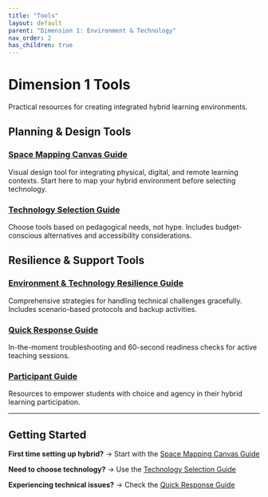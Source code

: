 ```yaml
---
title: "Tools"
layout: default
parent: "Dimension 1: Environment & Technology"
nav_order: 2
has_children: true
---
```


# Dimension 1 Tools

Practical resources for creating integrated hybrid learning environments.

## Planning & Design Tools

### [Space Mapping Canvas Guide](hybrid-learning-space-mapping-canvas-guide-v1.0)
Visual design tool for integrating physical, digital, and remote learning contexts. Start here to map your hybrid environment before selecting technology.

### [Technology Selection Guide](hybrid-learning-technology-selection-guide-v1.0)
Choose tools based on pedagogical needs, not hype. Includes budget-conscious alternatives and accessibility considerations.

## Resilience & Support Tools

### [Environment & Technology Resilience Guide](hybrid-learning-environment-teacher-resilience-guide-v1.0)
Comprehensive strategies for handling technical challenges gracefully. Includes scenario-based protocols and backup activities.

### [Quick Response Guide](hybrid-learning-environment-teacher-quick-response-guide-v1.0)
In-the-moment troubleshooting and 60-second readiness checks for active teaching sessions.

### [Participant Guide](hybrid-learning-environment-participant-guide-v1.0)
Resources to empower students with choice and agency in their hybrid learning participation.

---

## Getting Started

**First time setting up hybrid?** → Start with the [Space Mapping Canvas Guide](hybrid-learning-space-mapping-canvas-guide-v1.0)

**Need to choose technology?** → Use the [Technology Selection Guide](hybrid-learning-technology-selection-guide-v1.0)

**Experiencing technical issues?** → Check the [Quick Response Guide](hybrid-learning-environment-teacher-quick-response-guide-v1.0) 